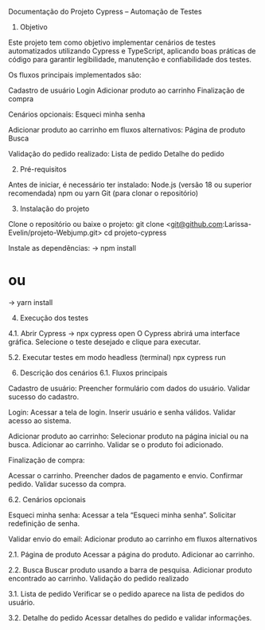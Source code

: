 Documentação do Projeto Cypress – Automação de Testes

1. Objetivo

Este projeto tem como objetivo implementar cenários de testes automatizados utilizando Cypress e TypeScript, aplicando boas práticas de código para garantir legibilidade, manutenção e confiabilidade dos testes.

Os fluxos principais implementados são:

Cadastro de usuário
Login
Adicionar produto ao carrinho
Finalização de compra

Cenários opcionais:
Esqueci minha senha

Adicionar produto ao carrinho em fluxos alternativos:
Página de produto
Busca

Validação do pedido realizado:
Lista de pedido
Detalhe do pedido

2. Pré-requisitos

Antes de iniciar, é necessário ter instalado:
Node.js (versão 18 ou superior recomendada)
npm ou yarn
Git (para clonar o repositório)

3. Instalação do projeto

Clone o repositório ou baixe o projeto:
git clone <git@github.com:Larissa-Evelin/projeto-Webjump.git>
cd projeto-cypress

Instale as dependências:
-> npm install
# ou
-> yarn install

4. Execução dos testes

4.1. Abrir Cypress
-> npx cypress open
O Cypress abrirá uma interface gráfica.
Selecione o teste desejado e clique para executar.

5.2. Executar testes em modo headless (terminal)
npx cypress run

6. Descrição dos cenários
6.1. Fluxos principais

Cadastro de usuário:
Preencher formulário com dados do usuário.
Validar sucesso do cadastro.

Login:
Acessar a tela de login.
Inserir usuário e senha válidos.
Validar acesso ao sistema.

Adicionar produto ao carrinho:
Selecionar produto na página inicial ou na busca.
Adicionar ao carrinho.
Validar se o produto foi adicionado.

Finalização de compra:

Acessar o carrinho.
Preencher dados de pagamento e envio.
Confirmar pedido.
Validar sucesso da compra.

6.2. Cenários opcionais

Esqueci minha senha:
Acessar a tela “Esqueci minha senha”.
Solicitar redefinição de senha.

Validar envio do email:
Adicionar produto ao carrinho em fluxos alternativos

2.1. Página de produto
Acessar a página do produto.
Adicionar ao carrinho.

2.2. Busca 
Buscar produto usando a barra de pesquisa.
Adicionar produto encontrado ao carrinho.
Validação do pedido realizado 

3.1. Lista de pedido
Verificar se o pedido aparece na lista de pedidos do usuário.

3.2. Detalhe do pedido
Acessar detalhes do pedido e validar informações.